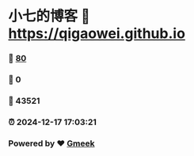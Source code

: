 # 小七的博客 :link: https://qigaowei.github.io 
### :page_facing_up: [80](https://qigaowei.github.io/tag.html) 
### :speech_balloon: 0 
### :hibiscus: 43521 
### :alarm_clock: 2024-12-17 17:03:21 
### Powered by :heart: [Gmeek](https://github.com/Meekdai/Gmeek)
